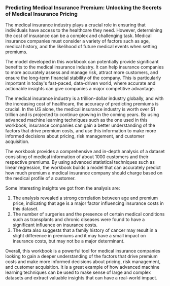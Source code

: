 ### Predicting Medical Insurance Premium: Unlocking the Secrets of Medical Insurance Pricing

The medical insurance industry plays a crucial role in ensuring that individuals have access to the healthcare they need. However, determining the cost of insurance can be a complex and challenging task. Medical insurance companies must consider a variety of factors such as age, medical history, and the likelihood of future medical events when setting premiums.

The model developed in this workbook can potentially provide significant benefits to the medical insurance industry. It can help insurance companies to more accurately assess and manage risk, attract more customers, and ensure the long-term financial stability of the company. This is particularly important in today's fast-paced, data-driven world, where accurate and actionable insights can give companies a major competitive advantage.

The medical insurance industry is a trillion-dollar industry globally, and with the increasing cost of healthcare, the accuracy of predicting premiums is crucial. In the US alone, the medical insurance industry is worth over $1 trillion and is projected to continue growing in the coming years. By using advanced machine learning techniques such as the one used in this workbook, insurance companies can gain a better understanding of the factors that drive premium costs, and use this information to make more informed decisions about pricing, risk management, and customer acquisition.


The workbook provides a comprehensive and in-depth analysis of a dataset consisting of medical information of about 1000 customers and their respective premiums. By using advanced statistical techniques such as linear regression, the workbook builds a model that can accurately predict how much premium a medical insurance company should charge based on the medical profile of a customer.

Some interesting insights we got from the analysis are:

1. The analysis revealed a strong correlation between age and premium price, indicating that age is a major factor influencing insurance costs in this dataset.
2. The number of surgeries and the presence of certain medical conditions such as transplants and chronic diseases were found to have a significant influence on insurance costs.
3. The data also suggests that a family history of cancer may result in a slight difference in premiums and it may have a small impact on insurance costs, but may not be a major determinant.

Overall, this workbook is a powerful tool for medical insurance companies looking to gain a deeper understanding of the factors that drive premium costs and make more informed decisions about pricing, risk management, and customer acquisition. It is a great example of how advanced machine learning techniques can be used to make sense of large and complex datasets and extract valuable insights that can have a real-world impact.
